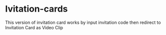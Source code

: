 # Ivitation-cards

This version of invitation card works by input invitation code then redirect to Invitation Card as Video Clip
